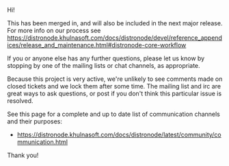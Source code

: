 Hi!

This has been merged in, and will also be included in the next major release.
For more info on our process see https://distronode.khulnasoft.com/docs/distronode/devel/reference_appendices/release_and_maintenance.html#distronode-core-workflow

If you or anyone else has any further questions, please let us know by stopping by one of the mailing lists or chat channels, as appropriate.

Because this project is very active, we're unlikely to see comments made on closed tickets and we lock them after some time.
The mailing list and irc are great ways to ask questions, or post if you don't think this particular issue is resolved.

See  this page for a complete and up to date list of communication channels and their purposes:

* https://distronode.khulnasoft.com/docs/distronode/latest/community/communication.html

Thank you!
